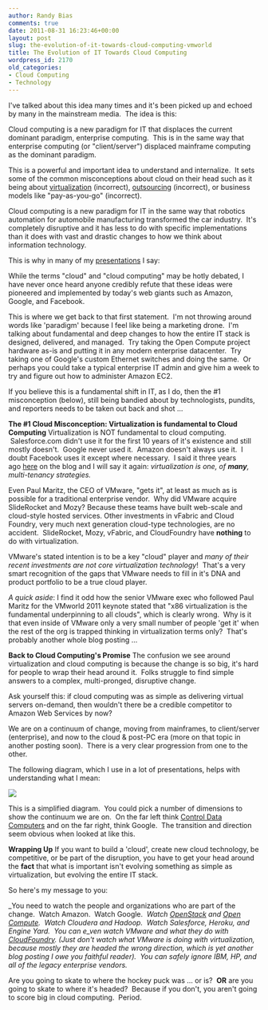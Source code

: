```yaml
---
author: Randy Bias
comments: true
date: 2011-08-31 16:23:46+00:00
layout: post
slug: the-evolution-of-it-towards-cloud-computing-vmworld
title: The Evolution of IT Towards Cloud Computing
wordpress_id: 2170
old_categories:
- Cloud Computing
- Technology
---
```


I've talked about this idea many times and it's been picked up and echoed by many in the mainstream media.  The idea is this:


Cloud computing is a new paradigm for IT that displaces the current dominant paradigm, enterprise computing.  This is in the same way that enterprise computing (or "client/server") displaced mainframe computing as the dominant paradigm.</blockquote>


This is a powerful and important idea to understand and internalize.  It sets some of the common misconceptions about cloud on their head such as it being about [virtualization](http://www.zdnet.com/blog/virtualization/virtualization-isnt-cloud-computing/2182) (incorrect), [outsourcing](http://cloudscaling.com/blog/cloud-computing/the-cloud-is-not-outsourcing) (incorrect), or business models like "pay-as-you-go" (incorrect).

Cloud computing is a new paradigm for IT in the same way that robotics automation for automobile manufacturing transformed the car industry.  It's completely disruptive and it has less to do with specific implementations than it does with vast and drastic changes to how we think about information technology.

This is why in many of my [presentations](http://www.slideshare.net/randybias/cloudscaling-presentation-at-tm-forum-management-world-dublin-2011) I say:


While the terms "cloud" and "cloud computing" may be hotly debated, I have never once heard anyone credibly refute that these ideas were pioneered and implemented by today's web giants such as Amazon, Google, and Facebook.</blockquote>


This is where we get back to that first statement.  I'm not throwing around words like 'paradigm' because I feel like being a marketing drone.  I'm talking about fundamental and deep changes to how the entire IT stack is designed, delivered, and managed.  Try taking the Open Compute project hardware as-is and putting it in any modern enterprise datacenter.  Try taking one of Google's custom Ethernet switches and doing the same.  Or perhaps you could take a typical enterprise IT admin and give him a week to try and figure out how to administer Amazon EC2.

If you believe this is a fundamental shift in IT, as I do, then the #1 misconception (below), still being bandied about by technologists, pundits, and reporters needs to be taken out back and shot ...

**The #1 Cloud Misconception: Virtualization is fundamental to Cloud Computing**
Virtualization is NOT fundamental to cloud computing.  Salesforce.com didn't use it for the first 10 years of it's existence and still mostly doesn't.  Google never used it.  Amazon doesn't always use it.  I doubt Facebook uses it except where necessary.  I said it three years ago [here](http://cloudscaling.com/blog/cloud-computing/virtualization-is-not-the-answer-for-clouds) on the blog and I will say it again: _virtualization is one, of **many**, multi-tenancy strategies._

Even Paul Maritz, the CEO of VMware, "gets it", at least as much as is possible for a traditional enterprise vendor.  Why did VMware acquire SlideRocket and Mozy? Because these teams have built web-scale and cloud-style hosted services. Other investments in vFabric and Cloud Foundry, very much next generation cloud-type technologies, are no accident.  SlideRocket, Mozy, vFabric, and CloudFoundry have **nothing** to do with virtualization.

VMware's stated intention is to be a key "cloud" player and _many of their recent investments are not core virtualization technology_!  That's a very smart recognition of the gaps that VMware needs to fill in it's DNA and product portfolio to be a true cloud player.

_A quick aside_: I find it odd how the senior VMware exec who followed Paul Maritz for the VMworld 2011 keynote stated that "x86 virtualization is the fundamental underpinning to all clouds", which is clearly wrong.  Why is it that even inside of VMware only a very small number of people 'get it' when the rest of the org is trapped thinking in virtualization terms only?  That's probably another whole blog posting ...

**Back to Cloud Computing's Promise**
The confusion we see around virtualization and cloud computing is because the change is so big, it's hard for people to wrap their head around it.  Folks struggle to find simple answers to a complex, multi-pronged, disruptive change.

Ask yourself this: if cloud computing was as simple as delivering virtual servers on-demand, then wouldn't there be a credible competitor to Amazon Web Services by now?

We are on a continuum of change, moving from mainframes, to client/server (enterprise), and now to the cloud & post-PC era (more on that topic in another posting soon).  There is a very clear progression from one to the other.

The following diagram, which I use in a lot of presentations, helps with understanding what I mean:


[![](http://cloudscaling.com/wp-content/uploads/2011/08/evolution-it-diagram.png)](http://cloudscaling.com/blog/cloud-computing/the-evolution-of-it-towards-cloud-computing-vmworld/attachment/evolution-it-diagram)


This is a simplified diagram.  You could pick a number of dimensions to show the continuum we are on.  On the far left think [Control Data Computers](http://en.wikipedia.org/wiki/Control_Data_Corporation) and on the far right, think Google.  The transition and direction seem obvious when looked at like this.

**Wrapping Up**
If you want to build a 'cloud', create new cloud technology, be competitive, or be part of the disruption, you have to get your head around the **fact** that what is important isn't evolving something as simple as virtualization, but evolving the entire IT stack.

So here's my message to you:

_You need to watch the people and organizations who are part of the change.  Watch Amazon.  Watch Google.  _Watch [OpenStack](http://openstack.org) and [Open Compute](http://opencompute.org/).  Watch Cloudera and Hadoop.  Watch Salesforce, Heroku, and Engine Yard.  You can e_ven watch VMware and what they do with [CloudFoundry](http://cloudfoundry.com). (Just don't watch what VMware is doing with virtualization, because mostly they are headed the wrong direction, which is yet another blog posting I owe you faithful reader).  You can safely ignore IBM, HP, and all of the legacy enterprise vendors._

Are you going to skate to where the hockey puck was ... or is?  **OR** are you going to skate to where it's headed?  Because if you don't, you aren't going to score big in cloud computing.  Period.
